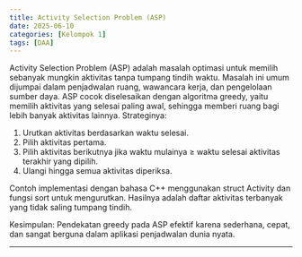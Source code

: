 ```yaml
---
title: Activity Selection Problem (ASP)
date: 2025-06-10
categories: [Kelompok 1]
tags: [DAA]    
---
```


Activity Selection Problem (ASP) adalah masalah optimasi untuk memilih sebanyak mungkin aktivitas tanpa tumpang tindih waktu. Masalah ini umum dijumpai dalam penjadwalan ruang, wawancara kerja, dan pengelolaan sumber daya.
ASP cocok diselesaikan dengan algoritma greedy, yaitu memilih aktivitas yang selesai paling awal, sehingga memberi ruang bagi lebih banyak aktivitas lainnya. Strateginya:
1. Urutkan aktivitas berdasarkan waktu selesai.
2. Pilih aktivitas pertama.
3. Pilih aktivitas berikutnya jika waktu mulainya ≥ waktu selesai aktivitas terakhir yang dipilih.
4. Ulangi hingga semua aktivitas diperiksa.

Contoh implementasi dengan bahasa C++ menggunakan struct Activity dan fungsi sort untuk mengurutkan. Hasilnya adalah daftar aktivitas terbanyak yang tidak saling tumpang tindih.

Kesimpulan: Pendekatan greedy pada ASP efektif karena sederhana, cepat, dan sangat berguna dalam aplikasi penjadwalan dunia nyata.

---